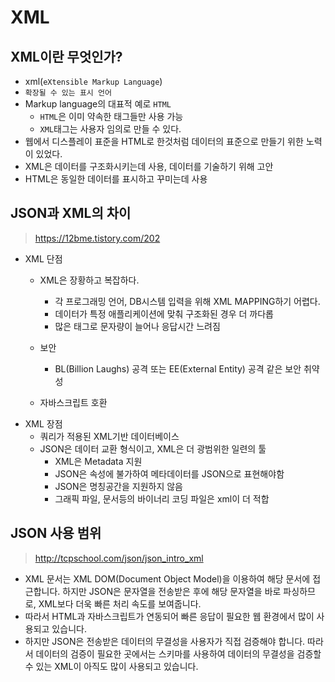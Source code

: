 # XML

## XML이란 무엇인가?
- xml(`eXtensible Markup Language`)
- `확장될 수 있는 표시 언어`
- Markup language의 대표적 예로 `HTML`
    - `HTML`은 이미 약속한 태그들만 사용 가능
    - `XML`태그는 사용자 임의로 만들 수 있다.
- 웹에서 디스플레이 표준을 HTML로 한것처럼 데이터의 표준으로 만들기 위한 노력이 있었다.
- XML은 데이터를 구조화시키는데 사용, 데이터를 기술하기 위해 고안
- HTML은 동일한 데이터를 표시하고 꾸미는데 사용

## JSON과 XML의 차이
> https://12bme.tistory.com/202
- XML 단점
    - XML은 장황하고 복잡하다.
        - 각 프로그래밍 언어, DB시스템 입력을 위해 XML MAPPING하기 어렵다.
        - 데이터가 특정 애플리케이션에 맞춰 구조화된 경우 더 까다롭
        - 많은 태그로 문자량이 늘어나 응답시간 느려짐

    - 보안
        - BL(Billion Laughs) 공격 또는 EE(External Entity) 공격 같은 보안 취약성

    - 자바스크립트 호환
- XML 장점
    - 쿼리가 적용된 XML기반 데이터베이스
    - JSON은 데이터 교환 형식이고, XML은 더 광범위한 일련의 툴
        - XML은 Metadata 지원
        - JSON은 속성에 불가하여 메타데이터를 JSON으로 표현해야함
        - JSON은 명칭공간을 지원하지 않음
        - 그래픽 파일, 문서등의 바이너리 코딩 파일은 xml이 더 적합

## JSON 사용 범위
> http://tcpschool.com/json/json_intro_xml

- XML 문서는 XML DOM(Document Object Model)을 이용하여 해당 문서에 접근합니다. 하지만 JSON은 문자열을 전송받은 후에 해당 문자열을 바로 파싱하므로, XML보다 더욱 빠른 처리 속도를 보여줍니다.
- 따라서 HTML과 자바스크립트가 연동되어 빠른 응답이 필요한 웹 환경에서 많이 사용되고 있습니다.
- 하지만 JSON은 전송받은 데이터의 무결성을 사용자가 직접 검증해야 합니다. 따라서 데이터의 검증이 필요한 곳에서는 스키마를 사용하여 데이터의 무결성을 검증할 수 있는 XML이 아직도 많이 사용되고 있습니다.